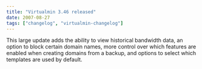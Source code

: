 ```yaml
---
title: "Virtualmin 3.46 released"
date: 2007-08-27
tags: ["changelog", "virtualmin-changelog"]
---
```


This large update adds the ability to view historical bandwidth data, an option to block certain domain names, more control over which features are enabled when creating domains from a backup, and options to select which templates are used by default.
